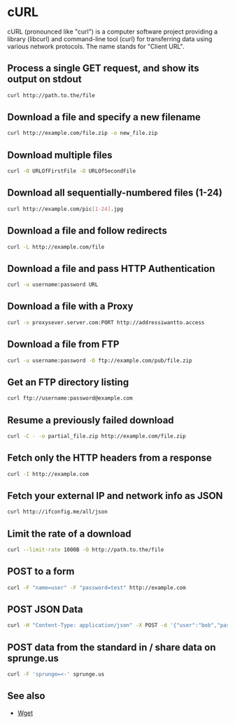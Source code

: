 # cURL

cURL (pronounced like "curl") is a computer software project providing a library (libcurl) and command-line tool (curl) for transferring data using various network protocols. The name stands for "Client URL".

## Process a single GET request, and show its output on stdout

```bash
curl http://path.to.the/file
```

## Download a file and specify a new filename

```bash
curl http://example.com/file.zip -o new_file.zip
```

## Download multiple files

```bash
curl -O URLOfFirstFile -O URLOfSecondFile
```

## Download all sequentially-numbered files (1-24)

```bash
curl http://example.com/pic[1-24].jpg
```

## Download a file and follow redirects

```bash
curl -L http://example.com/file
```

## Download a file and pass HTTP Authentication

```bash
curl -u username:password URL
```

## Download a file with a Proxy

```bash
curl -x proxysever.server.com:PORT http://addressiwantto.access
```

## Download a file from FTP

```bash
curl -u username:password -O ftp://example.com/pub/file.zip
```

## Get an FTP directory listing

```bash
curl ftp://username:password@example.com
```

## Resume a previously failed download

```bash
curl -C - -o partial_file.zip http://example.com/file.zip
```

## Fetch only the HTTP headers from a response

```bash
curl -I http://example.com
```

## Fetch your external IP and network info as JSON

```bash
curl http://ifconfig.me/all/json
```

## Limit the rate of a download

```bash
curl --limit-rate 1000B -O http://path.to.the/file
```

## POST to a form

```bash
curl -F "name=user" -F "password=test" http://example.com
```

## POST JSON Data

```bash
curl -H "Content-Type: application/json" -X POST -d '{"user":"bob","pass":"123"}' http://example.com
```

## POST data from the standard in / share data on sprunge.us

```bash
curl -F 'sprunge=<-' sprunge.us
```

## See also

- [Wget](wget.md)
